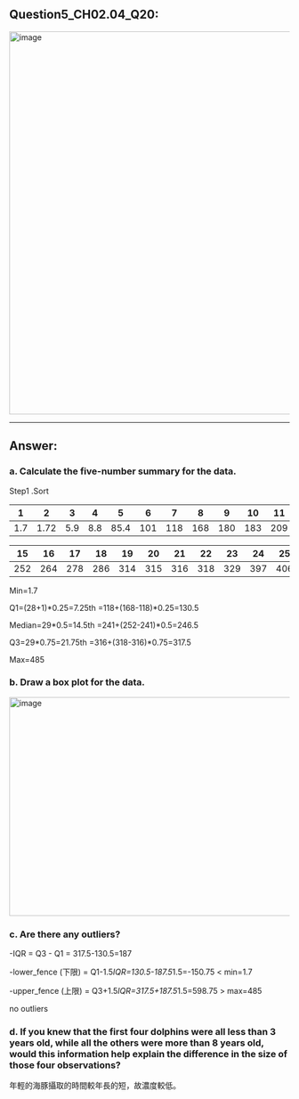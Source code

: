 ## Question5_CH02.04_Q20:
<img width="551" height="688" alt="image" src="https://github.com/user-attachments/assets/964528fe-c108-4c9a-8fe3-6ebae85db7b8" />




---
## Answer:
### a. Calculate the five-number summary for the data.
Step1 .Sort

| 1   | 2    | 3    | 4    | 5    | 6    | 7    | 8    | 9    | 10   | 11   | 12   | 13   | 14   |
|-----|------|------|------|------|------|------|------|------|------|------|------|------|------|
| 1.7 | 1.72 | 5.9  | 8.8  | 85.4 | 101  | 118  | 168  | 180  | 183  | 209  | 218  | 221  | 241  |

| 15   | 16   | 17   | 18   | 19   | 20   | 21   | 22   | 23   | 24   | 25   | 26   | 27   | 28   |
|------|------|------|------|------|------|------|------|------|------|------|------|------|------|
| 252  | 264  | 278  | 286  | 314  | 315  | 316  | 318  | 329  | 397  | 406  | 445  | 481  | 485  |

Min=1.7

Q1=(28+1)*0.25=7.25th
=118+(168-118)*0.25=130.5

Median=29*0.5=14.5th
=241+(252-241)*0.5=246.5

Q3=29*0.75=21.75th
=316+(318-316)*0.75=317.5

Max=485

### b. Draw a box plot for the data.
<img width="838" height="393" alt="image" src="https://github.com/user-attachments/assets/6e67b93c-98d8-4325-9e3e-8be7324be891" />

### c. Are there any outliers?
-IQR = Q3 - Q1 = 317.5-130.5=187

-lower_fence (下限) = Q1-1.5*IQR=130.5-187.5*1.5=-150.75 < min=1.7

-upper_fence (上限) = Q3+1.5*IQR=317.5+187.5*1.5=598.75 > max=485

no outliers

### d. If you knew that the first four dolphins were all less than 3 years old, while all the others were more than 8 years old, would this information help explain the difference in the size of those four observations?

年輕的海豚攝取的時間較年長的短，故濃度較低。
